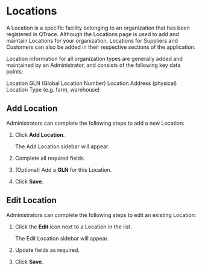 # Locations

A Location is a specific facility belonging to an organization that has been registered in QTrace.  Although the Locations page is used to add and maintain Locations for your organization, Locations for Suppliers and Customers can also be added in their respective sections of the application.

Location information for all organization types are generally added and maintained by an Administrator, and consists of the following key data points:

Location GLN (Global Location Number) 
Location Address (physical)
Location Type (e.g. farm, warehouse)


## Add Location

Administrators can complete the following steps to add a new Location:

1. Click **Add Location**.

    The Add Location sidebar will appear.

1. Complete all required fields.

1. (Optional) Add a **GLN** for this Location.

1. Click **Save**.

## Edit Location

Administrators can complete the following steps to edit an existing Location:

1. Click the **Edit** icon next to a Location in the list.

    The Edit Location sidebar will appear.

1. Update fields as required.

1. Click **Save**.


